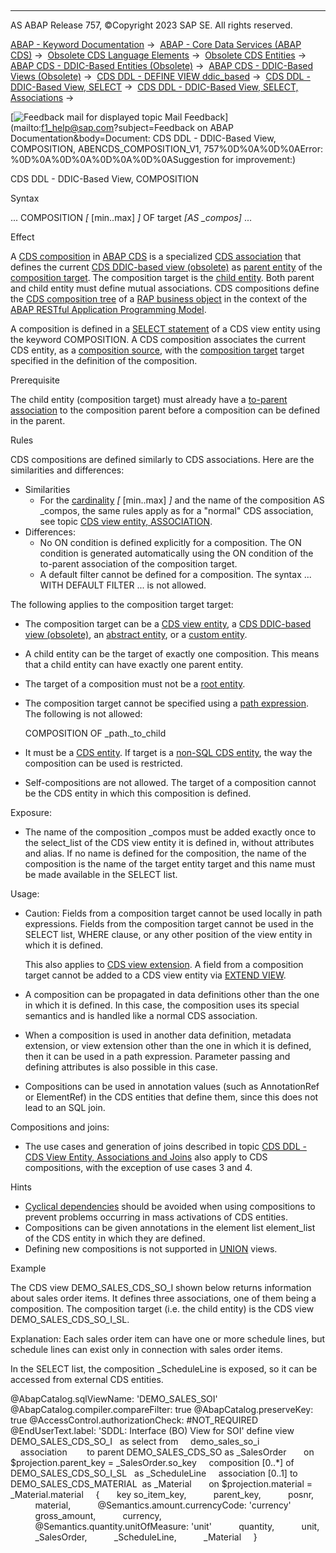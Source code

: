   

* * *

AS ABAP Release 757, ©Copyright 2023 SAP SE. All rights reserved.

[ABAP - Keyword Documentation](javascript:call_link\('abenabap.htm'\)) →  [ABAP - Core Data Services (ABAP CDS)](javascript:call_link\('abencds.htm'\)) →  [Obsolete CDS Language Elements](javascript:call_link\('abencds_obsolete.htm'\)) →  [Obsolete CDS Entities](javascript:call_link\('abencds_entities_obsolete.htm'\)) →  [ABAP CDS - DDIC-Based Entities (Obsolete)](javascript:call_link\('abencds_ddic_entity.htm'\)) →  [ABAP CDS - DDIC-Based Views (Obsolete)](javascript:call_link\('abencds_v1_views.htm'\)) →  [CDS DDL - DEFINE VIEW ddic\_based](javascript:call_link\('abencds_define_view_v1.htm'\)) →  [CDS DDL - DDIC-Based View, SELECT](javascript:call_link\('abencds_select_statement_v1.htm'\)) →  [CDS DDL - DDIC-Based View, SELECT, Associations](javascript:call_link\('abencds_association_v1.htm'\)) → 

 [![](Mail.gif?object=Mail.gif&sap-language=EN "Feedback mail for displayed topic") Mail Feedback](mailto:f1_help@sap.com?subject=Feedback on ABAP Documentation&body=Document: CDS DDL - DDIC-Based View, COMPOSITION, ABENCDS_COMPOSITION_V1, 757%0D%0A%0D%0AError:
%0D%0A%0D%0A%0D%0A%0D%0ASuggestion for improvement:)

CDS DDL - DDIC-Based View, COMPOSITION

Syntax

... COMPOSITION *\[* \[min..max\] *\]* OF target *\[*AS \_compos*\]* ...

Effect

A [CDS composition](javascript:call_link\('abencds_composition_glosry.htm'\) "Glossary Entry") in [ABAP CDS](javascript:call_link\('abenabap_core_data_services_glosry.htm'\) "Glossary Entry") is a specialized [CDS association](javascript:call_link\('abencds_association_glosry.htm'\) "Glossary Entry") that defines the current [CDS DDIC-based view (obsolete)](javascript:call_link\('abencds_v1_view_glosry.htm'\) "Glossary Entry") as [parent entity](javascript:call_link\('abenparent_entity_glosry.htm'\) "Glossary Entry") of the [composition target](javascript:call_link\('abencomposition_target_glosry.htm'\) "Glossary Entry"). The composition target is the [child entity](javascript:call_link\('abenchild_entity_glosry.htm'\) "Glossary Entry"). Both parent and child entity must define mutual associations. CDS compositions define the [CDS composition tree](javascript:call_link\('abencds_composition_tree_glosry.htm'\) "Glossary Entry") of a [RAP business object](javascript:call_link\('abenrap_bo_glosry.htm'\) "Glossary Entry") in the context of the [ABAP RESTful Application Programming Model](javascript:call_link\('abenarap_glosry.htm'\) "Glossary Entry").

A composition is defined in a [SELECT statement](javascript:call_link\('abencds_select_statement_v1.htm'\)) of a CDS view entity using the keyword COMPOSITION. A CDS composition associates the current CDS entity, as a [composition source](javascript:call_link\('abencomposition_source_glosry.htm'\) "Glossary Entry"), with the [composition target](javascript:call_link\('abencomposition_target_glosry.htm'\) "Glossary Entry") target specified in the definition of the composition.

Prerequisite

The child entity (composition target) must already have a [to-parent association](javascript:call_link\('abencds_to_parent_assoc_v1.htm'\)) to the composition parent before a composition can be defined in the parent.

Rules

CDS compositions are defined similarly to CDS associations. Here are the similarities and differences:

-   Similarities
    -   For the [cardinality](javascript:call_link\('abencardinality_glosry.htm'\) "Glossary Entry") *\[* \[min..max\] *\]* and the name of the composition AS \_compos, the same rules apply as for a "normal" CDS association, see topic [CDS view entity, ASSOCIATION](javascript:call_link\('abencds_simple_association_v1.htm'\)).
-   Differences:
    -   No ON condition is defined explicitly for a composition. The ON condition is generated automatically using the ON condition of the to-parent association of the composition target.
    -   A default filter cannot be defined for a composition. The syntax ... WITH DEFAULT FILTER ... is not allowed.

The following applies to the composition target target:

-   The composition target can be a [CDS view entity](javascript:call_link\('abencds_v2_view_glosry.htm'\) "Glossary Entry"), a [CDS DDIC-based view (obsolete)](javascript:call_link\('abencds_v1_view_glosry.htm'\) "Glossary Entry"), an [abstract entity](javascript:call_link\('abencds_abstract_entity_glosry.htm'\) "Glossary Entry"), or a [custom entity](javascript:call_link\('abencds_custom_entity_glosry.htm'\) "Glossary Entry").
-   A child entity can be the target of exactly one composition. This means that a child entity can have exactly one parent entity.
-   The target of a composition must not be a [root entity](javascript:call_link\('abenroot_entity_glosry.htm'\) "Glossary Entry").
-   The composition target cannot be specified using a [path expression](javascript:call_link\('abencds_path_expression_v1.htm'\)). The following is not allowed:
    
    COMPOSITION OF \_path.\_to\_child
    
-   It must be a [CDS entity](javascript:call_link\('abencds_entity_glosry.htm'\) "Glossary Entry"). If target is a [non-SQL CDS entity](javascript:call_link\('abencds_non_sql_entity_glosry.htm'\) "Glossary Entry"), the way the composition can be used is restricted.
-   Self-compositions are not allowed. The target of a composition cannot be the CDS entity in which this composition is defined.

Exposure:

-   The name of the composition \_compos must be added exactly once to the select\_list of the CDS view entity it is defined in, without attributes and alias. If no name is defined for the composition, the name of the composition is the name of the target entity target and this name must be made available in the SELECT list.

Usage:

-   Caution: Fields from a composition target cannot be used locally in path expressions. Fields from the composition target cannot be used in the SELECT list, WHERE clause, or any other position of the view entity in which it is defined.
    
    This also applies to [CDS view extension](javascript:call_link\('abencds_view_extend_glosry.htm'\) "Glossary Entry"). A field from a composition target cannot be added to a CDS view entity via [EXTEND VIEW](javascript:call_link\('abencds_extend_view.htm'\)).
    
-   A composition can be propagated in data definitions other than the one in which it is defined. In this case, the composition uses its special semantics and is handled like a normal CDS association.
-   When a composition is used in another data definition, metadata extension, or view extension other than the one in which it is defined, then it can be used in a path expression. Parameter passing and defining attributes is also possible in this case.
-   Compositions can be used in annotation values (such as AnnotationRef or ElementRef) in the CDS entities that define them, since this does not lead to an SQL join.

Compositions and joins:

-   The use cases and generation of joins described in topic [CDS DDL - CDS View Entity, Associations and Joins](javascript:call_link\('abencds_assoc_join_v1.htm'\)) also apply to CDS compositions, with the exception of use cases 3 and 4.

Hints

-   [Cyclical dependencies](javascript:call_link\('abencds_cycle_problems.htm'\)) should be avoided when using compositions to prevent problems occurring in mass activations of CDS entities.
-   Compositions can be given annotations in the element list element\_list of the CDS entity in which they are defined.
-   Defining new compositions is not supported in [UNION](javascript:call_link\('abencds_union_v1.htm'\)) views.

Example

The CDS view DEMO\_SALES\_CDS\_SO\_I shown below returns information about sales order items. It defines three associations, one of them being a composition. The composition target (i.e. the child entity) is the CDS view DEMO\_SALES\_CDS\_SO\_I\_SL.

Explanation: Each sales order item can have one or more schedule lines, but schedule lines can exist only in connection with sales order items.

In the SELECT list, the composition \_ScheduleLine is exposed, so it can be accessed from external CDS entities.

@AbapCatalog.sqlViewName: 'DEMO\_SALES\_SOI'
@AbapCatalog.compiler.compareFilter: true
@AbapCatalog.preserveKey: true
@AccessControl.authorizationCheck: #NOT\_REQUIRED
@EndUserText.label: 'SDDL: Interface (BO) View for SOI'
define view DEMO\_SALES\_CDS\_SO\_I
  as select from
    demo\_sales\_so\_i
    association        to parent DEMO\_SALES\_CDS\_SO as \_SalesOrder
      on $projection.parent\_key = \_SalesOrder.so\_key
    composition \[0..\*\] of DEMO\_SALES\_CDS\_SO\_I\_SL   as \_ScheduleLine
    association \[0..1\] to DEMO\_SALES\_CDS\_MATERIAL  as \_Material
      on $projection.material = \_Material.material
    {
      key so\_item\_key,
          parent\_key,
          posnr,
          material,
          @Semantics.amount.currencyCode: 'currency'
          gross\_amount,
          currency,
          @Semantics.quantity.unitOfMeasure: 'unit'
          quantity,
          unit,
          \_SalesOrder,
          \_ScheduleLine,
          \_Material
    }